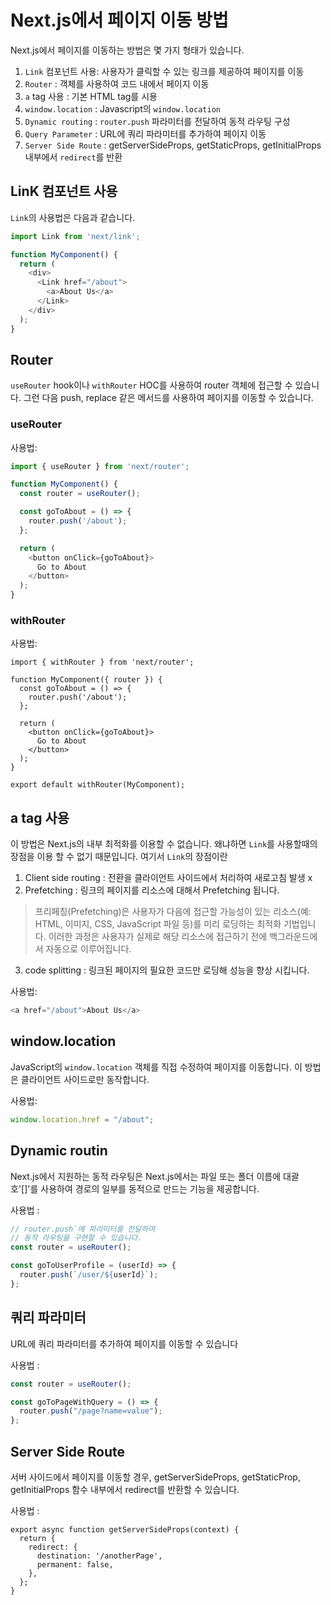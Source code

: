 # Next.js에서 페이지 이동 방법

Next.js에서 페이지를 이동하는 방법은 몇 가지 형태가 있습니다.

1. `Link` 컴포넌트 사용: 사용자가 클릭할 수 있는 링크를 제공하여 페이지를 이동
2. `Router` : 객체를 사용하여 코드 내에서 페이지 이동
3. `a` tag 사용 : 기본 HTML <a> tag를 시용 
4. `window.location` : Javascript의 `window.location`
5. `Dynamic routing`  : `router.push` 파라미터를 전달하여 동적 라우팅 구성
6. `Query Parameter` : URL에 쿼리 파라미터를 추가하여 페이지 이동
7. `Server Side Route` :  getServerSideProps, getStaticProps, getInitialProps 내부에서
                         `redirect`를 반환
## LinK 컴포넌트 사용
`Link`의 사용법은 다음과 같습니다.

```javascript
import Link from 'next/link';

function MyComponent() {
  return (
    <div>
      <Link href="/about">
        <a>About Us</a>
      </Link>
    </div>
  );
}
```

## Router
`useRouter` hook이나 `withRouter` HOC를 사용하여 router 객체에 접근할 수 있습니다. 
그런 다음 push, replace 같은 메서드를 사용하여 페이지를 이동할 수 있습니다.

### useRouter
사용법:
```javascript
import { useRouter } from 'next/router';

function MyComponent() {
  const router = useRouter();

  const goToAbout = () => {
    router.push('/about');
  };

  return (
    <button onClick={goToAbout}>
      Go to About
    </button>
  );
}
```

### withRouter
사용법:
```
import { withRouter } from 'next/router';

function MyComponent({ router }) {
  const goToAbout = () => {
    router.push('/about');
  };

  return (
    <button onClick={goToAbout}>
      Go to About
    </button>
  );
}

export default withRouter(MyComponent);
```

## a tag 사용
이 방법은 Next.js의 내부 최적화를 이용할 수 없습니다. 왜냐하면
`Link`를 사용할때의 장점을 이용 할 수 없기 때문입니다.
여기서 `Link`의 장점이란
1. Client side routing : 전환을 클라이언트 사이드에서 처리하여 새로고침 발생 x
2. Prefetching : 링크의 페이지를 리소스에 대해서 Prefetching 됩니다.
> 프리페칭(Prefetching)은 사용자가 다음에 접근할 가능성이 있는 
> 리소스(예: HTML, 이미지, CSS, JavaScript 파일 등)를 미리 로딩하는 최적화 기법입니다. 
> 이러한 과정은 사용자가 실제로 해당 리소스에 접근하기 전에 백그라운드에서 자동으로 이루어집니다.   
3. code splitting : 링크된 페이지의 필요한 코드만 로딩해 성능을 향상 시킵니다.

사용법:

```javascript
<a href="/about">About Us</a>
```

## window.location
JavaScript의 `window.location` 객체를 직접 수정하여 페이지를 이동합니다.
이 방법은 클라이언트 사이드로만 동작합니다.

사용법:

```javascript
window.location.href = "/about";

```

## Dynamic routin
Next.js에서 지원하는 동적 라우팅은 Next.js에서는 파일 또는 폴더 이름에 대괄호'[]'를 사용하여 경로의 일부를 
동적으로 만드는 기능을 제공합니다.

사용법 :
```javascript
// router.push`에 파라미터를 전달하여
// 동적 라우팅을 구현할 수 있습니다. 
const router = useRouter();

const goToUserProfile = (userId) => {
  router.push(`/user/${userId}`);
};
```


## 쿼리 파라미터
URL에 쿼리 파라미터를 추가하여 페이지를 이동할 수 있습니다

사용법 : 

```javascript
const router = useRouter();

const goToPageWithQuery = () => {
  router.push("/page?name=value");
};
```

## Server Side Route
서버 사이드에서 페이지를 이동할 경우, getServerSideProps, getStaticProp, 
getInitialProps 함수 내부에서 redirect를 반환할 수 있습니다.

사용법 :
```
export async function getServerSideProps(context) {
  return {
    redirect: {
      destination: '/anotherPage',
      permanent: false,
    },
  };
}
```


